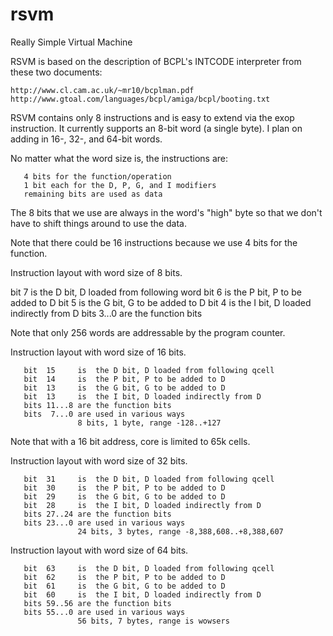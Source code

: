 rsvm
====

Really Simple Virtual Machine

RSVM is based on the description of BCPL's INTCODE interpreter from these two documents:

    http://www.cl.cam.ac.uk/~mr10/bcplman.pdf
    http://www.gtoal.com/languages/bcpl/amiga/bcpl/booting.txt

RSVM contains only 8 instructions and is easy to extend via the exop instruction. It currently supports
an 8-bit word (a single byte). I plan on adding in 16-, 32-, and 64-bit words.

No matter what the word size is, the instructions are:

```
   4 bits for the function/operation
   1 bit each for the D, P, G, and I modifiers
   remaining bits are used as data
```

The 8 bits that we use are always in the word's "high" byte so that we don't have to shift things around
to use the data.

Note that there could be 16 instructions because we use 4 bits for the function.

Instruction layout with word size of 8 bits.

   bit   7     is  the D bit, D loaded from following word
   bit   6     is  the P bit, P to be added to D
   bit   5     is  the G bit, G to be added to D
   bit   4     is  the I bit, D loaded indirectly from D
   bits  3...0 are the function bits

Note that only 256 words are addressable by the program counter.

Instruction layout with word size of 16 bits.

```
   bit  15     is  the D bit, D loaded from following qcell
   bit  14     is  the P bit, P to be added to D
   bit  13     is  the G bit, G to be added to D
   bit  13     is  the I bit, D loaded indirectly from D
   bits 11...8 are the function bits
   bits  7...0 are used in various ways
               8 bits, 1 byte, range -128..+127
```

Note that with a 16 bit address, core is limited to 65k cells.

Instruction layout with word size of 32 bits.

```
   bit  31     is  the D bit, D loaded from following qcell
   bit  30     is  the P bit, P to be added to D
   bit  29     is  the G bit, G to be added to D
   bit  28     is  the I bit, D loaded indirectly from D
   bits 27..24 are the function bits
   bits 23...0 are used in various ways
               24 bits, 3 bytes, range -8,388,608..+8,388,607
```

Instruction layout with word size of 64 bits.

```
   bit  63     is  the D bit, D loaded from following qcell
   bit  62     is  the P bit, P to be added to D
   bit  61     is  the G bit, G to be added to D
   bit  60     is  the I bit, D loaded indirectly from D
   bits 59..56 are the function bits
   bits 55...0 are used in various ways
               56 bits, 7 bytes, range is wowsers
```
